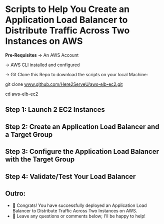 # Scripts to Help You Create an Application Load Balancer to Distribute Traffic Across Two Instances on AWS

**Pre-Requisites**
-> An AWS Account

-> AWS CLI installed and configured

-> Git Clone this Repo to download the scripts on your local Machine:

git clone www.github.com/Here2ServeU/aws-elb-ec2.git

cd aws-elb-ec2


## Step 1: Launch 2 EC2 Instances

## Step 2: Create an Application Load Balancer and a Target Group

## Step 3: Configure the Application Load Balancer with the Target Group

## Step 4: Validate/Test Your Load Balancer

## Outro:
* 🎉 Congrats! You have successfully deployed an Application Load Balancer to Distribute Traffic Across Two Instances on AWS. 
* 💬 Leave any questions or comments below; I'll be happy to help!
